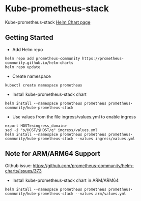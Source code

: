 # Kube-prometheus-stack

Kube-prometheus-stack [Helm Chart page](https://github.com/prometheus-community/helm-charts/blob/main/charts/kube-prometheus-stack/README.md)

## Getting Started

* Add Helm repo
```
helm repo add prometheus-community https://prometheus-community.github.io/helm-charts
helm repo update
```

* Create namespace
```
kubectl create namespace prometheus
```

* Install kube-prometheus-stack chart
```
helm install --namespace prometheus prometheus prometheus-community/kube-prometheus-stack
```

* Use values from the file ingress/values.yml to enable ingress
```
export HOST=<ingress_domain>
sed -i "s/HOST/$HOST/g" ingress/values.yml
helm install --namespace prometheus prometheus prometheus-community/kube-prometheus-stack --values ingress/values.yml
```

## Note for ARM/ARM64 Support

Github issue: https://github.com/prometheus-community/helm-charts/issues/373

* Install kube-prometheus-stack chart in ARM/ARM64
```
helm install --namespace prometheus prometheus prometheus-community/kube-prometheus-stack --values arm/values.yml
```
